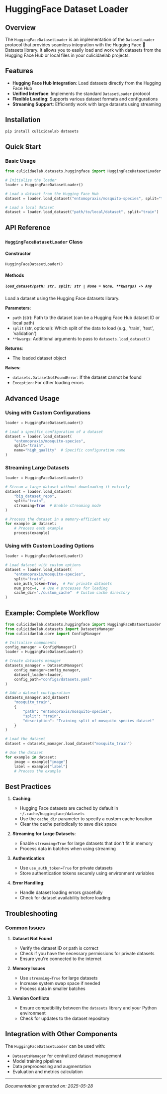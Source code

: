 # HuggingFace Dataset Loader

## Overview
The `HuggingFaceDatasetLoader` is an implementation of the `DatasetLoader` protocol that provides seamless integration with the Hugging Face 🤗 Datasets library. It allows you to easily load and work with datasets from the Hugging Face Hub or local files in your culicidaelab projects.

## Features
- **Hugging Face Hub Integration**: Load datasets directly from the Hugging Face Hub
- **Unified Interface**: Implements the standard `DatasetLoader` protocol
- **Flexible Loading**: Supports various dataset formats and configurations
- **Streaming Support**: Efficiently work with large datasets using streaming

## Installation
```bash
pip install culicidaelab datasets
```

## Quick Start

### Basic Usage
```python
from culicidaelab.datasets.huggingface import HuggingFaceDatasetLoader

# Initialize the loader
loader = HuggingFaceDatasetLoader()

# Load a dataset from the Hugging Face Hub
dataset = loader.load_dataset("entomopraxis/mosquito-species", split="train")

# Load a local dataset
dataset = loader.load_dataset("path/to/local/dataset", split="train")
```

## API Reference

### `HuggingFaceDatasetLoader` Class

#### Constructor
```python
HuggingFaceDatasetLoader()
```

#### Methods

##### `load_dataset(path: str, split: str | None = None, **kwargs) -> Any`
Load a dataset using the Hugging Face datasets library.

**Parameters**:
- `path` (str): Path to the dataset (can be a Hugging Face Hub dataset ID or local path)
- `split` (str, optional): Which split of the data to load (e.g., 'train', 'test', 'validation')
- `**kwargs`: Additional arguments to pass to `datasets.load_dataset()`

**Returns**:
- The loaded dataset object

**Raises**:
- `datasets.DatasetNotFoundError`: If the dataset cannot be found
- `Exception`: For other loading errors

## Advanced Usage

### Using with Custom Configurations
```python
loader = HuggingFaceDatasetLoader()

# Load a specific configuration of a dataset
dataset = loader.load_dataset(
    "entomopraxis/mosquito-species",
    split="train",
    name="high_quality"  # Specific configuration name
)
```

### Streaming Large Datasets
```python
loader = HuggingFaceDatasetLoader()

# Stream a large dataset without downloading it entirely
dataset = loader.load_dataset(
    "big_dataset_repo",
    split="train",
    streaming=True  # Enable streaming mode
)

# Process the dataset in a memory-efficient way
for example in dataset:
    # Process each example
    process(example)
```

### Using with Custom Loading Options
```python
loader = HuggingFaceDatasetLoader()

# Load dataset with custom options
dataset = loader.load_dataset(
    "entomopraxis/mosquito-species",
    split="train",
    use_auth_token=True,  # For private datasets
    num_proc=4,  # Use 4 processes for loading
    cache_dir="./custom_cache"  # Custom cache directory
)
```

## Example: Complete Workflow

```python
from culicidaelab.datasets.huggingface import HuggingFaceDatasetLoader
from culicidaelab.datasets import DatasetsManager
from culicidaelab.core import ConfigManager

# Initialize components
config_manager = ConfigManager()
loader = HuggingFaceDatasetLoader()

# Create datasets manager
datasets_manager = DatasetsManager(
    config_manager=config_manager,
    dataset_loader=loader,
    config_path="configs/datasets.yaml"
)

# Add a dataset configuration
datasets_manager.add_dataset(
    "mosquito_train",
    {
        "path": "entomopraxis/mosquito-species",
        "split": "train",
        "description": "Training split of mosquito species dataset"
    }
)

# Load the dataset
dataset = datasets_manager.load_dataset("mosquito_train")

# Use the dataset
for example in dataset:
    image = example["image"]
    label = example["label"]
    # Process the example
```

## Best Practices

1. **Caching**:
   - Hugging Face datasets are cached by default in `~/.cache/huggingface/datasets`
   - Use the `cache_dir` parameter to specify a custom cache location
   - Clear the cache periodically to save disk space

2. **Streaming for Large Datasets**:
   - Enable `streaming=True` for large datasets that don't fit in memory
   - Process data in batches when using streaming

3. **Authentication**:
   - Use `use_auth_token=True` for private datasets
   - Store authentication tokens securely using environment variables

4. **Error Handling**:
   - Handle dataset loading errors gracefully
   - Check for dataset availability before loading

## Troubleshooting

### Common Issues

1. **Dataset Not Found**
   - Verify the dataset ID or path is correct
   - Check if you have the necessary permissions for private datasets
   - Ensure you're connected to the internet

2. **Memory Issues**
   - Use `streaming=True` for large datasets
   - Increase system swap space if needed
   - Process data in smaller batches

3. **Version Conflicts**
   - Ensure compatibility between the `datasets` library and your Python environment
   - Check for updates to the dataset repository

## Integration with Other Components

The `HuggingFaceDatasetLoader` can be used with:
- `DatasetsManager` for centralized dataset management
- Model training pipelines
- Data preprocessing and augmentation
- Evaluation and metrics calculation

---
*Documentation generated on: 2025-05-28*
